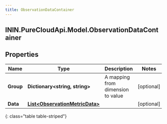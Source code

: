 ```yaml
---
title: ObservationDataContainer
---
```

## ININ.PureCloudApi.Model.ObservationDataContainer

## Properties

|Name | Type | Description | Notes|
|------------ | ------------- | ------------- | -------------|
| **Group** | **Dictionary&lt;string, string&gt;** | A mapping from dimension to value | [optional] |
| **Data** | [**List&lt;ObservationMetricData&gt;**](ObservationMetricData.html) |  | [optional] |
{: class="table table-striped"}


